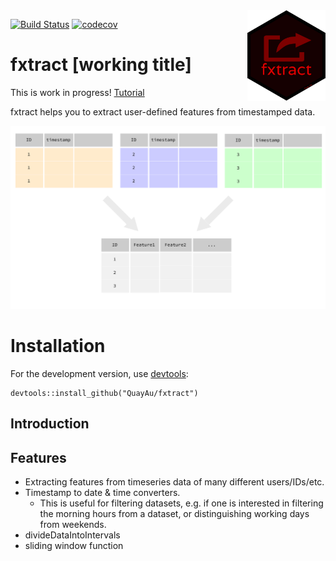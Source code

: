 <img align="right" src="https://raw.githubusercontent.com/quayau/fxtract/master/man/figures/hexagon.svg?sanitize=true" width="125px">

[![Build Status](https://travis-ci.org/QuayAu/fxtract.svg?branch=master)](https://travis-ci.org/QuayAu/fxtract)
[![codecov](https://codecov.io/gh/QuayAu/fxtract/branch/master/graph/badge.svg)](https://codecov.io/gh/QuayAu/fxtract)

# fxtract [working title]  
This is work in progress!
[Tutorial](https://quayau.github.io/fxtract/docs/index.html)

fxtract helps you to extract user-defined features from timestamped data.

![Image description](man/figures/fxtract_main.svg)

# Installation
For the development version, use [devtools](https://cran.r-project.org/package=devtools):
```{R}
devtools::install_github("QuayAu/fxtract")
```
## Introduction

## Features

* Extracting features from timeseries data of many different users/IDs/etc.
* Timestamp to date & time converters. 
    * This is useful for filtering datasets, e.g. if one is interested in filtering the morning hours from a dataset, or distinguishing working days from weekends.
* divideDataIntoIntervals
* sliding window function
